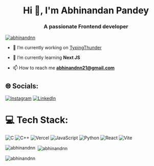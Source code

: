 <h1 align="center">Hi 👋, I'm Abhinandan Pandey</h1>
<h3 align="center">A passionate Frontend developer</h3>

<p align="left"> <a href="https://github.com/ryo-ma/github-profile-trophy"><img src="https://github-profile-trophy.vercel.app/?username=abhinandnn" alt="abhinandnn" /></a> </p>

- 🔭 I’m currently working on [TypingThunder](https://github.com/abhinandnn/typingthunder)

- 🌱 I’m currently learning **Next JS**

- 📫 How to reach me **abhinandnn21@gmail.com**
  
## 🌐 Socials:
[![Instagram](https://img.shields.io/badge/Instagram-%23E4405F.svg?logo=Instagram&logoColor=white)](https://instagram.com/abhinav_mishra29) [![LinkedIn](https://img.shields.io/badge/LinkedIn-%230077B5.svg?logo=linkedin&logoColor=white)](https://linkedin.com/in/abhinav-mishra-b95301258) 

# 💻 Tech Stack:
![C](https://img.shields.io/badge/c-%2300599C.svg?style=for-the-badge&logo=c&logoColor=white) ![C++](https://img.shields.io/badge/c++-%2300599C.svg?style=for-the-badge&logo=c%2B%2B&logoColor=white) ![Vercel](https://img.shields.io/badge/vercel-%23000000.svg?style=for-the-badge&logo=vercel&logoColor=white) ![JavaScript](https://img.shields.io/badge/javascript-%23323330.svg?style=for-the-badge&logo=javascript&logoColor=%23F7DF1E) ![Python](https://img.shields.io/badge/python-3670A0?style=for-the-badge&logo=python&logoColor=ffdd54) ![React](https://img.shields.io/badge/react-%2320232a.svg?style=for-the-badge&logo=react&logoColor=%2361DAFB) ![Vite](https://img.shields.io/badge/vite-%23646CFF.svg?style=for-the-badge&logo=vite&logoColor=white)
<p><img align="left" src="https://github-readme-stats.vercel.app/api/top-langs?username=abhinandnn&show_icons=true&locale=en&layout=compact" alt="abhinandnn" /></p>

<p>&nbsp;<img align="center" src="https://github-readme-stats.vercel.app/api?username=abhinandnn&show_icons=true&locale=en" alt="abhinandnn" /></p>

<p><img align="center" src="https://github-readme-streak-stats.herokuapp.com/?user=abhinandnn&" alt="abhinandnn" /></p>

